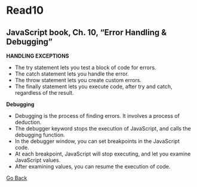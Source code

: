 # Read10

## JavaScript book, Ch. 10, “Error Handling & Debugging” 
**HANDLING EXCEPTIONS**
- The try statement lets you test a block of code for errors. 
- The catch statement lets you handle the error.
- The throw statement lets you create custom errors.
- The finally statement lets you execute code, after try and catch, regardless of the result.

**Debugging**
- Debugging is the process of finding errors. It involves a process of deduction.
- The debugger keyword stops the execution of JavaScript, and calls the debugging function.
- In the debugger window, you can set breakpoints in the JavaScript code. 
- At each breakpoint, JavaScript will stop executing, and let you examine JavaScript values.
- After examining values, you can resume the execution of code. 

[Go Back ](README.md)
